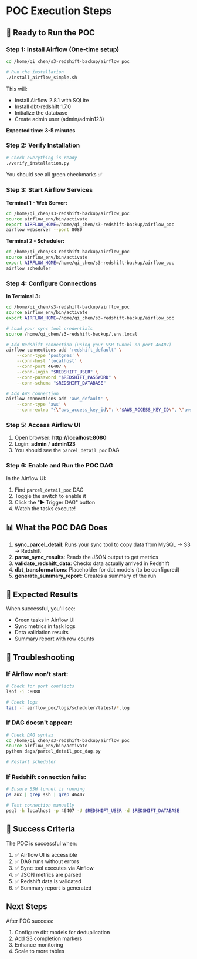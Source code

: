# POC Execution Steps

## 🚀 Ready to Run the POC

### Step 1: Install Airflow (One-time setup)

```bash
cd /home/qi_chen/s3-redshift-backup/airflow_poc

# Run the installation
./install_airflow_simple.sh
```

This will:
- Install Airflow 2.8.1 with SQLite
- Install dbt-redshift 1.7.0
- Initialize the database
- Create admin user (admin/admin123)

**Expected time: 3-5 minutes**

### Step 2: Verify Installation

```bash
# Check everything is ready
./verify_installation.py
```

You should see all green checkmarks ✅

### Step 3: Start Airflow Services

**Terminal 1 - Web Server:**
```bash
cd /home/qi_chen/s3-redshift-backup/airflow_poc
source airflow_env/bin/activate
export AIRFLOW_HOME=/home/qi_chen/s3-redshift-backup/airflow_poc
airflow webserver --port 8080
```

**Terminal 2 - Scheduler:**
```bash
cd /home/qi_chen/s3-redshift-backup/airflow_poc
source airflow_env/bin/activate
export AIRFLOW_HOME=/home/qi_chen/s3-redshift-backup/airflow_poc
airflow scheduler
```

### Step 4: Configure Connections

**In Terminal 3:**
```bash
cd /home/qi_chen/s3-redshift-backup/airflow_poc
source airflow_env/bin/activate
export AIRFLOW_HOME=/home/qi_chen/s3-redshift-backup/airflow_poc

# Load your sync tool credentials
source /home/qi_chen/s3-redshift-backup/.env.local

# Add Redshift connection (using your SSH tunnel on port 46407)
airflow connections add 'redshift_default' \
    --conn-type 'postgres' \
    --conn-host 'localhost' \
    --conn-port 46407 \
    --conn-login "$REDSHIFT_USER" \
    --conn-password "$REDSHIFT_PASSWORD" \
    --conn-schema "$REDSHIFT_DATABASE"

# Add AWS connection
airflow connections add 'aws_default' \
    --conn-type 'aws' \
    --conn-extra "{\"aws_access_key_id\": \"$AWS_ACCESS_KEY_ID\", \"aws_secret_access_key\": \"$AWS_SECRET_ACCESS_KEY\", \"region_name\": \"us-west-2\"}"
```

### Step 5: Access Airflow UI

1. Open browser: **http://localhost:8080**
2. Login: **admin** / **admin123**
3. You should see the `parcel_detail_poc` DAG

### Step 6: Enable and Run the POC DAG

In the Airflow UI:
1. Find `parcel_detail_poc` DAG
2. Toggle the switch to enable it
3. Click the "▶️ Trigger DAG" button
4. Watch the tasks execute!

## 📊 What the POC DAG Does

1. **sync_parcel_detail**: Runs your sync tool to copy data from MySQL → S3 → Redshift
2. **parse_sync_results**: Reads the JSON output to get metrics
3. **validate_redshift_data**: Checks data actually arrived in Redshift
4. **dbt_transformations**: Placeholder for dbt models (to be configured)
5. **generate_summary_report**: Creates a summary of the run

## 🎯 Expected Results

When successful, you'll see:
- Green tasks in Airflow UI
- Sync metrics in task logs
- Data validation results
- Summary report with row counts

## 🐛 Troubleshooting

### If Airflow won't start:
```bash
# Check for port conflicts
lsof -i :8080

# Check logs
tail -f airflow_poc/logs/scheduler/latest/*.log
```

### If DAG doesn't appear:
```bash
# Check DAG syntax
cd /home/qi_chen/s3-redshift-backup/airflow_poc
source airflow_env/bin/activate
python dags/parcel_detail_poc_dag.py

# Restart scheduler
```

### If Redshift connection fails:
```bash
# Ensure SSH tunnel is running
ps aux | grep ssh | grep 46407

# Test connection manually
psql -h localhost -p 46407 -U $REDSHIFT_USER -d $REDSHIFT_DATABASE
```

## 🎉 Success Criteria

The POC is successful when:
1. ✅ Airflow UI is accessible
2. ✅ DAG runs without errors
3. ✅ Sync tool executes via Airflow
4. ✅ JSON metrics are parsed
5. ✅ Redshift data is validated
6. ✅ Summary report is generated

## Next Steps

After POC success:
1. Configure dbt models for deduplication
2. Add S3 completion markers
3. Enhance monitoring
4. Scale to more tables